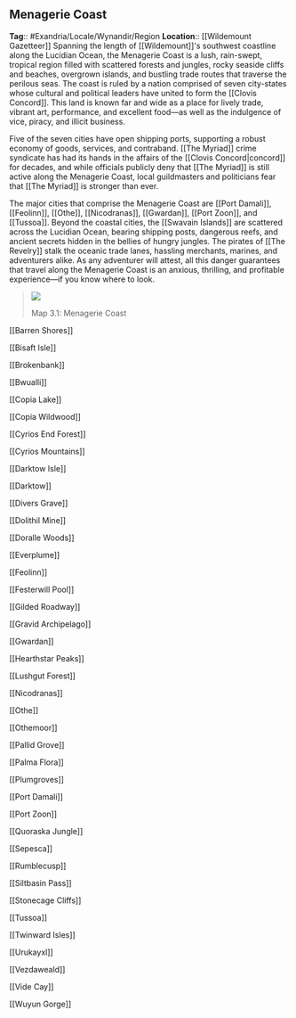 ## Menagerie Coast
**Tag**:: #Exandria/Locale/Wynandir/Region
**Location**:: [[Wildemount Gazetteer]]
Spanning the length of [[Wildemount]]'s southwest coastline along the Lucidian Ocean, the Menagerie Coast is a lush, rain-swept, tropical region filled with scattered forests and jungles, rocky seaside cliffs and beaches, overgrown islands, and bustling trade routes that traverse the perilous seas. The coast is ruled by a nation comprised of seven city-states whose cultural and political leaders have united to form the [[Clovis Concord]]. This land is known far and wide as a place for lively trade, vibrant art, performance, and excellent food—as well as the indulgence of vice, piracy, and illicit business.

Five of the seven cities have open shipping ports, supporting a robust economy of goods, services, and contraband. [[The Myriad]] crime syndicate has had its hands in the affairs of the [[Clovis Concord|concord]] for decades, and while officials publicly deny that [[The Myriad]] is still active along the Menagerie Coast, local guildmasters and politicians fear that [[The Myriad]] is stronger than ever.

The major cities that comprise the Menagerie Coast are [[Port Damali]], [[Feolinn]], [[Othe]], [[Nicodranas]], [[Gwardan]], [[Port Zoon]], and [[Tussoa]]. Beyond the coastal cities, the [[Swavain Islands]] are scattered across the Lucidian Ocean, bearing shipping posts, dangerous reefs, and ancient secrets hidden in the bellies of hungry jungles. The pirates of [[The Revelry]] stalk the oceanic trade lanes, hassling merchants, marines, and adventurers alike. As any adventurer will attest, all this danger guarantees that travel along the Menagerie Coast is an anxious, thrilling, and profitable experience—if you know where to look.

> ![](https://media.dndbeyond.com/compendium-images/egtw/yDOyqyOocErRgYJK/3.1-Menagerie-Coast.png)
> 
> Map 3.1: Menagerie Coast

[[Barren Shores]]

[[Bisaft Isle]]

[[Brokenbank]]

[[Bwualli]]

[[Copia Lake]]

[[Copia Wildwood]]

[[Cyrios End Forest]]

[[Cyrios Mountains]]

[[Darktow Isle]]

[[Darktow]]

[[Divers Grave]]

[[Dolithil Mine]]

[[Doralle Woods]]

[[Everplume]]

[[Feolinn]]

[[Festerwill Pool]]

[[Gilded Roadway]]

[[Gravid Archipelago]]

[[Gwardan]]

[[Hearthstar Peaks]]

[[Lushgut Forest]]

[[Nicodranas]]

[[Othe]]

[[Othemoor]]

[[Pallid Grove]]

[[Palma Flora]]

[[Plumgroves]]

[[Port Damali]]

[[Port Zoon]]

[[Quoraska Jungle]]

[[Sepesca]]

[[Rumblecusp]]

[[Siltbasin Pass]]

[[Stonecage Cliffs]]

[[Tussoa]]

[[Twinward Isles]]

[[Urukayxl]]

[[Vezdaweald]]

[[Vide Cay]]

[[Wuyun Gorge]]